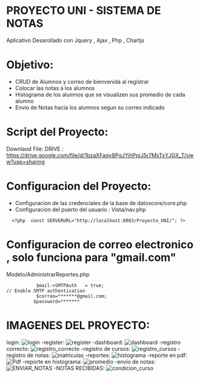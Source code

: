 # PROYECTO UNI - SISTEMA DE NOTAS 
 Aplicativo Desarollado con Jquery , Ajax , Php , Chartjs


# Objetivo:
- CRUD de Alumnos y correo de bienvenida al registrar
- Colocar las notas a los alumnos
- Histograma de los alumnos que se visualizen sus promedio de cada alumno
- Envio de Notas hacia los alumnos segun su correo indicado

# Script del Proyecto:
 Downlaod File:
 DRIVE : https://drive.google.com/file/d/1bzaXFaqv8PgJYihPpiJ5r7MxTxYJGX_T/view?usp=sharing

# Configuracion del Proyecto:

- Configuracion de las credenciales de la base de datoscore/core.php
- Configuracion del puerto del usuario : Vista/nav.php
```
  <?php  const SERVERURL="http://localhost:8083/Proyecto_UNI/"; ?>
```

# Configuracion de correo electronico , solo funciona para "gmail.com"
 Modelo/AdministrarReportes.php

 ```
    		$mail->SMTPAuth   = true;                                   // Enable SMTP authentication
		    $correo=*******@gmail.com;
		   $password=*******

 ```
 # IMAGENES DEL PROYECTO:
login:
 ![login](https://user-images.githubusercontent.com/41652885/104130799-cf8bf380-5340-11eb-9a7b-b64d98814df8.JPG)
-register:
 ![register](https://user-images.githubusercontent.com/41652885/104130808-d7e42e80-5340-11eb-83b2-2410bf503489.JPG)
-dashboard:
 ![dashboard](https://user-images.githubusercontent.com/41652885/104130818-df0b3c80-5340-11eb-8d27-8db8c0aa3db6.JPG)
-registro correcto:
 ![registro_correcto](https://user-images.githubusercontent.com/41652885/104130842-fc400b00-5340-11eb-926e-84323f395a54.JPG)
-registro de cursos:
 ![registro_cursos](https://user-images.githubusercontent.com/41652885/104130858-111c9e80-5341-11eb-88fc-831977e2ecf3.JPG)
-registro de notas:
 ![matriculas](https://user-images.githubusercontent.com/41652885/104130869-1ed22400-5341-11eb-844c-3e92577024c7.JPG)
-reportes:
 ![histograma](https://user-images.githubusercontent.com/41652885/104130875-298cb900-5341-11eb-90b6-c4b5472b123e.JPG)
-reporte en pdf:
 ![Pdf](https://user-images.githubusercontent.com/41652885/104130880-30b3c700-5341-11eb-97fe-2891c9f691eb.JPG)
-reporte en histograma:
 ![promedio](https://user-images.githubusercontent.com/41652885/104130889-3d381f80-5341-11eb-8053-f16b7d7ff9c3.JPG)
-envio de notas:
 ![ENVIAR_NOTAS](https://user-images.githubusercontent.com/41652885/104130909-5f31a200-5341-11eb-89dc-6c974fbfe26f.JPG)
-NOTAS RECIBIDAS:
 ![condicion_curso](https://user-images.githubusercontent.com/41652885/104130925-753f6280-5341-11eb-9ce6-a5832cc65a25.JPG)

